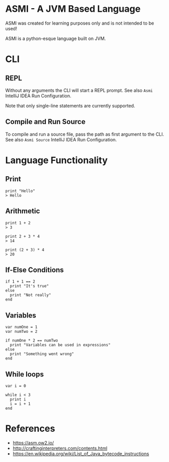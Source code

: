 # ASMI - A JVM Based Language

ASMI was created for learning purposes only and is not intended to be used!

ASMI is a python-esque language built on JVM.

# CLI
## REPL
Without any arguments the CLI will start a REPL prompt. See also `Asmi` IntelliJ IDEA Run Configuration.

Note that only single-line statements are currently supported.

## Compile and Run Source
To compile and run a source file, pass the path as first argument to the CLI. See also `Asmi Source` IntelliJ IDEA Run Configuration.

# Language Functionality
## Print
```
print "Hello"
> Hello
```

## Arithmetic
```
print 1 + 2
> 3

print 2 + 3 * 4
> 14

print (2 + 3) * 4
> 20
```

## If-Else Conditions
```
if 1 + 1 == 2
  print "It's true"
else
  print "Not really"
end
```

## Variables
```
var numOne = 1
var numTwo = 2

if numOne * 2 == numTwo
  print "Variables can be used in expressions"
else
  print "Something went wrong"
end
```

## While loops
```
var i = 0
            
while i < 3
  print i
  i = i + 1
end
```

# References

- https://asm.ow2.io/
- http://craftinginterpreters.com/contents.html
- https://en.wikipedia.org/wiki/List_of_Java_bytecode_instructions